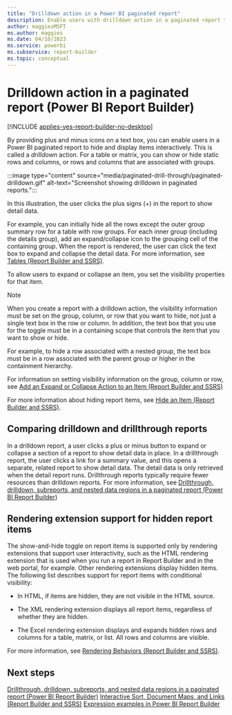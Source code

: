 ```yaml
---
title: "Drilldown action in a Power BI paginated report"
description: Enable users with drilldown action in a paginated report to hide and display items interactively in Power BI Report Builder by providing plus and minus icons on a text box.
author: maggiesMSFT
ms.author: maggies
ms.date: 04/10/2023
ms.service: powerbi
ms.subservice: report-builder
ms.topic: conceptual
---
```

# Drilldown action in a paginated report (Power BI Report Builder)

[!INCLUDE [applies-yes-report-builder-no-desktop](../../includes/applies-yes-report-builder-no-desktop.md)]

By providing plus and minus icons on a text box, you can enable users in a Power BI paginated report to hide and display items interactively. This is called a *drilldown* action. For a table or matrix, you can show or hide static rows and columns, or rows and columns that are associated with groups.  

:::image type="content" source="media/paginated-drill-through/paginated-drilldown.gif" alt-text="Screenshot showing drilldown in paginated reports.":::
  
 In this illustration, the user clicks the plus signs (+) in the report to show detail data.  
  
 For example, you can initially hide all the rows except the outer group summary row for a table with row groups. For each inner group (including the details group), add an expand/collapse icon to the grouping cell of the containing group. When the report is rendered, the user can click the text box to expand and collapse the detail data. For more information, see [Tables &#40;Report Builder  and SSRS&#41;](/sql/reporting-services/report-design/tables-report-builder-and-ssrs).  
  
 To allow users to expand or collapse an item, you set the visibility properties for that item.  
  
> [!NOTE]  
>  When you create a report with a drilldown action, the visibility information must be set on the group, column, or row that you want to hide, not just a single text box in the row or column. In addition, the text box that you use for the toggle must be in a containing scope that controls the item that you want to show or hide.  
>   
>  For example, to hide a row associated with a nested group, the text box must be in a row associated with the parent group or higher in the containment hierarchy.  
>   
>  For information on setting visibility information on the group, column or row, see [Add an Expand or Collapse Action to an Item &#40;Report Builder and SSRS&#41;](/sql/reporting-services/report-design/add-an-expand-or-collapse-action-to-an-item-report-builder-and-ssrs)  
  
 For more information about hiding report items, see [Hide an Item &#40;Report Builder and SSRS&#41;](/sql/reporting-services/report-builder/hide-an-item-report-builder-and-ssrs).  

## Comparing drilldown and drillthrough reports  
 In a drilldown report, a user clicks a plus or minus button to expand or collapse a section of a report to show detail data in place. In a drillthrough report, the user clicks a link for a summary value, and this opens a separate, related report to show detail data. The detail data is only retrieved when the detail report runs. Drillthrough reports typically require fewer resources than drilldown reports. For more information, see [Drillthrough, drilldown, subreports, and nested data regions in a paginated report (Power BI Report Builder)](drillthrough-drilldown-subreports-nested-data-regions.md)  
  
## Rendering extension support for hidden report items  
 The show-and-hide toggle on report items is supported only by rendering extensions that support user interactivity, such as the HTML rendering extension that is used when you run a report in Report Builder and in the web portal, for example. Other rendering extensions display hidden items. The following list describes support for report items with conditional visibility:  
  
- In HTML, if items are hidden, they are not visible in the HTML source.  
  
- The XML rendering extension displays all report items, regardless of whether they are hidden.  
  
- The Excel rendering extension displays and expands hidden rows and columns for a table, matrix, or list. All rows and columns are visible.  
  
 For more information, see [Rendering Behaviors &#40;Report Builder  and SSRS&#41;](/sql/reporting-services/report-design/rendering-behaviors-report-builder-and-ssrs).  
  
## Next steps

 [Drillthrough, drilldown, subreports, and nested data regions in a paginated report (Power BI Report Builder)](drillthrough-drilldown-subreports-nested-data-regions.md)
 [Interactive Sort, Document Maps, and Links &#40;Report Builder and SSRS&#41;](/sql/reporting-services/report-design/interactive-sort-document-maps-and-links-report-builder-and-ssrs)
 [Expression examples in Power BI Report Builder](../expressions/report-builder-expression-examples.md) 
